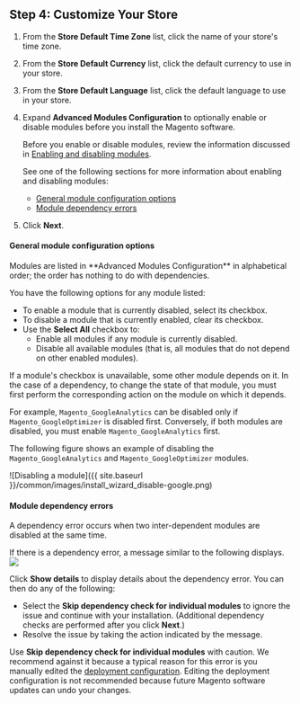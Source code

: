 <div markdown="1">

<h2 id="instgde-install-magento-web-step4">Step 4: Customize Your Store</h2>

<!-- 1.	To install optional sample data, select the **Use Sample Data** checkbox.

	<div class="bs-callout bs-callout-info" id="info">
  	<p>If the <strong>Use Sample Data</strong> checkbox is not available, see <a href="{{ page.baseurl }}/install-gde/install/sample-data.html">Enable optional Magento sample data</a>.</p>
	</div> -->

1.	From the **Store Default Time Zone** list, click the name of your store's time zone.

2.	From the **Store Default Currency** list, click the default currency to use in your store.

3.	From the **Store Default Language** list, click the default language to use in your store.

3.	Expand **Advanced Modules Configuration** to optionally enable or disable modules before you install the Magento software.

	Before you enable or disable modules, review the information discussed in <a href="{{ page.baseurl }}/install-gde/install/web/install-web.html#instgde-install-web-enable-mod">Enabling and disabling modules</a>.

	See one of the following sections for more information about enabling and disabling modules:

	*	<a href="#instgde-install-magento-web-step4-depend1">General module configuration options</a>
	*	<a href="#instgde-install-magento-web-step4-depend2">Module dependency errors</a>

4.	Click **Next**.

<h4 id="instgde-install-magento-web-step4-depend1">General module configuration options</h4>
Modules are listed in **Advanced Modules Configuration** in alphabetical order; the order has nothing to do with dependencies.

You have the following options for any module listed:

*	To enable a module that is currently disabled, select its checkbox.
*	To disable a module that is currently enabled, clear its checkbox.
*	Use the **Select All** checkbox to:
	*	Enable all modules if any module is currently disabled.
	*	Disable all available modules (that is, all modules that do not depend on other enabled modules).

If a module's checkbox is unavailable, some other module depends on it. In the case of a dependency, to change the state of that module, you must first perform the corresponding action on the module on which it depends.

For example, `Magento_GoogleAnalytics` can be disabled only if `Magento_GoogleOptimizer` is disabled first. Conversely, if both modules are disabled, you must enable `Magento_GoogleAnalytics` first.

The following figure shows an example of disabling the `Magento_GoogleAnalytics` and `Magento_GoogleOptimizer` modules.

![Disabling a module]({{ site.baseurl }}/common/images/install_wizard_disable-google.png)

<h4 id="instgde-install-magento-web-step4-depend2">Module dependency errors</h4>
A dependency error occurs when two inter-dependent modules are disabled at the same time. 

If there is a dependency error, a message similar to the following displays.
<img src="{{ site.baseurl }}/common/images/install_skip-depend-check.png">

Click **Show details** to display details about the dependency error. You can then do any of the following:

*	Select the **Skip dependency check for individual modules** to ignore the issue and continue with your installation. (Additional dependency checks are performed after you click **Next**.)
*	Resolve the issue by taking the action indicated by the message.
		
<div class="bs-callout bs-callout-warning">
	<p>Use <strong>Skip dependency check for individual modules</strong> with caution. We recommend against it because a typical reason for this error is you manually edited the <a href="{{ page.baseurl }}/config-guide/config/config-php.html">deployment configuration</a>. Editing the deployment configuration is not recommended because future Magento software updates can undo your changes.</p>
</div>


